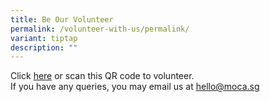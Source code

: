 ```yaml
---
title: Be Our Volunteer
permalink: /volunteer-with-us/permalink/
variant: tiptap
description: ""
---
```

<p>Click <a href="https://form.gov.sg/618fdf02ed7a350012407db8" class="link w-rte-editable" rel="noopener noreferrer nofollow" target="_blank">here</a> or scan this
QR&nbsp;code to volunteer.
<br>If you have any queries, you may email us at <a href="https://form.gov.sg/618fdf02ed7a350012407db8" rel="noopener noreferrer nofollow" target="_blank">hello@moca.sg</a>
</p>